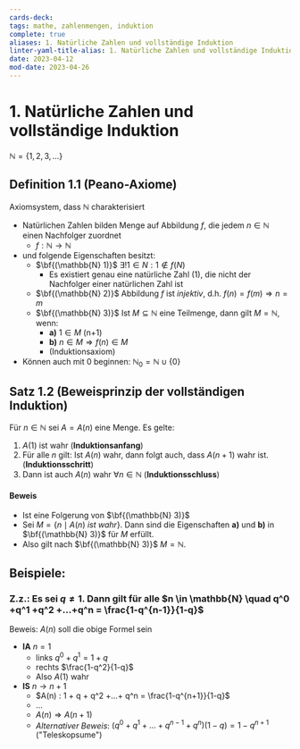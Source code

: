 ```yaml
---
cards-deck: 
tags: mathe, zahlenmengen, induktion
complete: true
aliases: 1. Natürliche Zahlen und vollständige Induktion
linter-yaml-title-alias: 1. Natürliche Zahlen und vollständige Induktion
date: 2023-04-12
mod-date: 2023-04-26
---
```

# 1. Natürliche Zahlen und vollständige Induktion
$\mathbb{N} = \{1,2,3,…\}$

## Definition 1.1 (Peano-Axiome)
Axiomsystem, dass $\mathbb{N}$ charakterisiert
- Natürlichen Zahlen bilden Menge auf Abbildung $f$, die jedem $n \in \mathbb{N}$ einen Nachfolger zuordnet
	- $f: \mathbb{N} \rightarrow \mathbb{N}$
- und folgende Eigenschaften besitzt:
	- $\bf{(\mathbb{N} 1)}$ $∃ !1 ∈ N : 1 \notin f (N)$
		- Es existiert genau eine natürliche Zahl (1), die nicht der Nachfolger einer natürlichen Zahl ist
	- $\bf{(\mathbb{N} 2)}$ Abbildung $f$ ist *injektiv*, d.h. $f(n) = f(m) \Rightarrow n=m$
	- $\bf{(\mathbb{N} 3)}$ Ist $M \subseteq \mathbb{N}$ eine Teilmenge, dann gilt $M = \mathbb{N}$, wenn:
		- **a)** $1 \in M$ (n+1)
		- **b)** $n \in M \Rightarrow f(n) \in M$
		- (Induktionsaxiom)
- Können auch mit 0 beginnen: $\mathbb{N}_0 =\mathbb{N} \cup \{0 \}$

## Satz 1.2 (Beweisprinzip der vollständigen Induktion)
Für $n \in \mathbb{N}$ sei $A = A(n)$ eine Menge. Es gelte:
1. $A(1)$ ist wahr (**Induktionsanfang**)
2. Für alle $n$ gilt: Ist $A(n)$ wahr, dann folgt auch, dass $A(n+1)$ wahr ist. (**Induktionsschritt**)
3. Dann ist auch $A(n)$ wahr $\forall n \in \mathbb{N}$ (**Induktionsschluss**)
#### Beweis
- Ist eine Folgerung von $\bf{(\mathbb{N} 3)}$
- Sei $M= \{n \mid A(n) \: ist \: wahr\}$. Dann sind die Eigenschaften **a)** und **b)** in $\bf{(\mathbb{N} 3)}$ für $M$ erfüllt.
- Also gilt nach $\bf{(\mathbb{N} 3)}$ $M= \mathbb{N}$.

## Beispiele:
### Z.z.: Es sei $q \neq 1$. Dann gilt für alle $n \in \mathbb{N} \quad q^0 +q^1 +q^2 +…+q^n = \frac{1-q^{n-1}}{1-q}$
Beweis: $A(n)$ soll die obige Formel sein
- **IA** $n=1$
	- links $q^0 + q^1 = 1+q$
	- rechts $\frac{1-q^2}{1-q}$
	- Also $A(1)$ wahr
- **IS** $n \rightarrow n+1$
	- $A(n) : 1 + q + q^2 +…+ q^n = \frac{1-q^{n+1}}{1-q}$
	- …
	- $A(n) \Rightarrow A(n+1)$
	- *Alternativer Beweis*: $(q^0 + q^1 +…+ q^{n-1} + q^n)(1-q) = 1-q^{n+1}$ ("Teleskopsume")